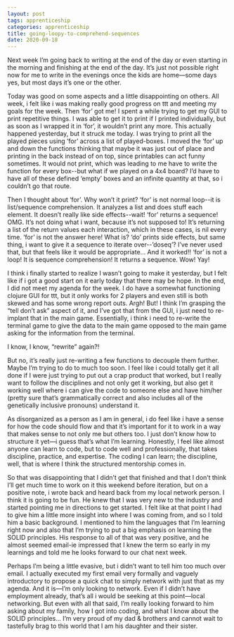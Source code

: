 ```yaml
---
layout: post 
tags: apprenticeship
categories: apprenticeship
title: going-loopy-to-comprehend-sequences
date: 2020-09-18
---
```


Next week I’m going back to writing at the end of the day or even starting in the morning and finishing at the end of the day.  It’s just not possible right now for me to write in the evenings once the kids are home—some days yes, but most days it’s one or the other.

Today was good on some aspects and a little disappointing on others.  All week, i felt like i was making really good progress on ttt and meeting my goals for the week.  Then ‘for’ got me!  I spent a while trying to get my GUI to print repetitive things.  I was able to get it to print if I printed individually, but as soon as I wrapped it in ‘for’, it wouldn’t print any more.  This actually happened yesterday, but it struck me today.  I was trying to print all the played pieces using ‘for’ across a list of played-boxes.  I moved the ‘for’ up and down the functions thinking that maybe it was just out of place and printing in the back instead of on top, since printables can act funny sometimes.  It would not print, which was leading to me have to write the function for every box--but what if we played on a 4x4 board?  I’d have to have all of these defined ‘empty’ boxes and an infinite quantity at that, so i couldn’t go that route.  

Then I thought about ‘for’.  Why won’t it print?  ‘for’ is not normal loop--it is list/sequence comprehension.  It analyzes a list and does stuff each element.  It doesn’t really like side effects--wait!  ‘for’ returns a sequence!  OMG.  It’s not doing what i want, because it’s not supposed to!  It’s returning a list of the return values each interaction, which in these cases, is nil every time.  ‘for’ is not the answer here!  What is?  ‘do’ prints side effects, but same thing, i want to give it a sequence to iterate over--’doseq’?  I’ve never used that, but that feels like it would be appropriate…  And it worked!!  ‘for’ is not a loop!  It is sequence comprehension!  It returns a sequence.  Wow!  Yay! 

I think i finally started to realize I wasn’t going to make it yesterday, but I felt like if i got a good start on it early today that there may be hope.  In the end, I did not meet my agenda for the week.  I do have a somewhat functioning clojure GUI for ttt, but it only works for 2 players and even still is both skewed and has some wrong report outs.  Argh!  But!  I think I’m grasping the “tell don’t ask” aspect of it, and I’ve got that from the GUI, i just need to re-implant that in the main game.  Essentially, i think i need to re-write the terminal game to give the data to the main game opposed to the main game asking for the information from the terminal.  

I know, I know, “rewrite” again?!  

But no, it’s really just re-writing a few functions to decouple them further.  Maybe I’m trying to do to much too soon.  I feel like i could totally get it all done if I were just trying to put out a crap product that worked, but I really want to follow the disciplines and not only get it working, but also get it working well where i can give the code to someone else and have him/her (pretty sure that’s grammatically correct and also includes all of the genetically inclusive pronouns) understand it.  

As disorganized as a person as I am in general, i do feel like i have a sense for how the code should flow and that it’s important for it to work in a way that makes sense to not only me but others too.  I just don’t know how to structure it yet—i guess that’s what I’m learning.  Honestly, I feel like almost anyone can learn to code, but to code well and professionally, that takes discipline, practice, and expertise.  The coding I can learn; the discipline, well, that is where I think the structured mentorship comes in.

So that was disappointing that I didn’t get that finished and that I don’t think I’ll get much time to work on it this weekend before iteration, but on a positive note, i wrote back and heard back from my local network person. I think it is going to be fun.  He knew that I was very new to the industry and started pointing me in directions to get started.  I felt like at that point I had to give him a little more insight into where I was coming from, and so I told him a basic background.  I mentioned to him the languages that I’m learning right now and also that I’m trying to put a big emphasis on learning the SOLID principles.  His response to all of that was very positive, and he almost seemed email-ie impressed that I knew the term so early in my learnings and told me he looks forward to our chat next week.  

Perhaps I’m being a little evasive, but i didn’t want to tell him too much over email.  I actually executed my first email very formally and vaguely introductory to propose a quick chat to simply network with just that as my agenda.  And it is—I’m only looking to network.  Even if I didn’t have employment already, that’s all i would be seeking at this point—local networking.  But even with all that said, I’m really looking forward to him asking about my family, how I got into coding, and what I know about the SOLID principles...  I’m very proud of my dad & brothers and cannot wait to tastefully brag to this world that I am his daughter and their sister.  
